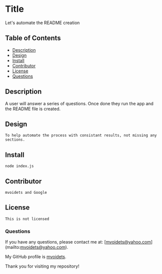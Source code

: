 
  # Title
   Let's automate the README creation

  ## Table of Contents

  - [Description](#description)
  - [Design](#design)
  - [Install](#install)
  - [Contributor](#contributor)
  - [License](#license)
  - [Questions](#questions)


  ## Description

   A user will answer a series of questions. Once done they run the app and the README file is created. 

  ## Design

    To help automate the process with consistant results, not missing any sections. 

  ## Install

    node index.js

  ## Contributor

    mvoidets and Google

  ## License

    This is not licensed  

  ### Questions

  If you have any questions, please contact me at: [mvoidets@yahoo.com] (mailto:mvoidets@yahoo.com). 

  My GitHub profile is [mvoidets](https://guthub.com/mvoidets).

  Thank you for visiting my repository!